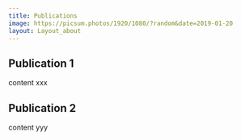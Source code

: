 ```yaml
---
title: Publications
image: https://picsum.photos/1920/1080/?random&date=2019-01-20
layout: Layout_about
---
```


## Publication 1
content xxx

## Publication 2
content yyy